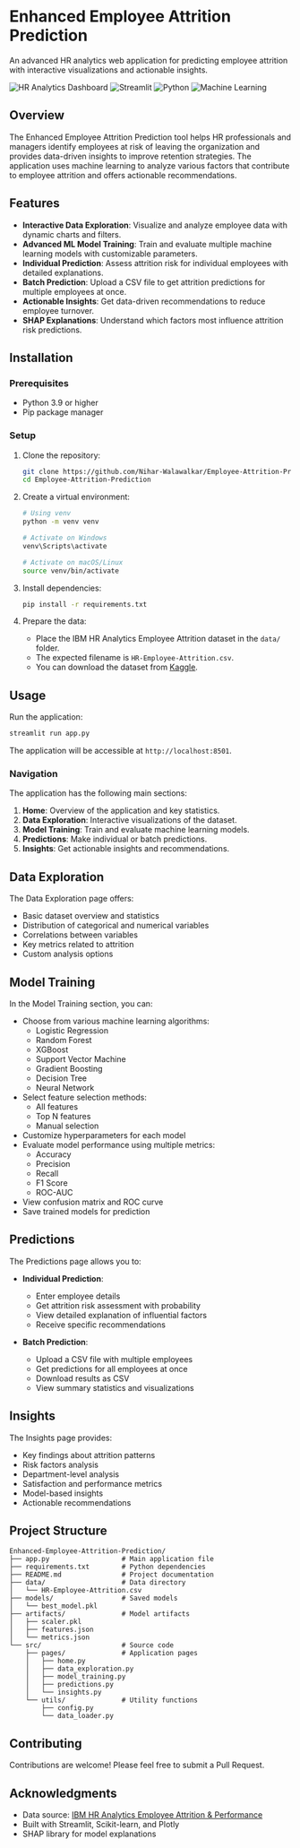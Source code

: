 # Enhanced Employee Attrition Prediction

An advanced HR analytics web application for predicting employee attrition with interactive visualizations and actionable insights.

![HR Analytics Dashboard](https://img.shields.io/badge/HR%20Analytics-Dashboard-4ecdc4)
![Streamlit](https://img.shields.io/badge/Streamlit-1.26.0-FF4B4B)
![Python](https://img.shields.io/badge/Python-3.9-blue)
![Machine Learning](https://img.shields.io/badge/ML-Prediction-yellow)

## Overview

The Enhanced Employee Attrition Prediction tool helps HR professionals and managers identify employees at risk of leaving the organization and provides data-driven insights to improve retention strategies. The application uses machine learning to analyze various factors that contribute to employee attrition and offers actionable recommendations.

## Features

- **Interactive Data Exploration**: Visualize and analyze employee data with dynamic charts and filters.
- **Advanced ML Model Training**: Train and evaluate multiple machine learning models with customizable parameters.
- **Individual Prediction**: Assess attrition risk for individual employees with detailed explanations.
- **Batch Prediction**: Upload a CSV file to get attrition predictions for multiple employees at once.
- **Actionable Insights**: Get data-driven recommendations to reduce employee turnover.
- **SHAP Explanations**: Understand which factors most influence attrition risk predictions.

## Installation

### Prerequisites

- Python 3.9 or higher
- Pip package manager

### Setup

1. Clone the repository:
   ```bash
   git clone https://github.com/Nihar-Walawalkar/Employee-Attrition-Prediction.git
   cd Employee-Attrition-Prediction
   ```

2. Create a virtual environment:
   ```bash
   # Using venv
   python -m venv venv
   
   # Activate on Windows
   venv\Scripts\activate
   
   # Activate on macOS/Linux
   source venv/bin/activate
   ```

3. Install dependencies:
   ```bash
   pip install -r requirements.txt
   ```

4. Prepare the data:
   - Place the IBM HR Analytics Employee Attrition dataset in the `data/` folder.
   - The expected filename is `HR-Employee-Attrition.csv`.
   - You can download the dataset from [Kaggle](https://www.kaggle.com/datasets/pavansubhasht/ibm-hr-analytics-attrition-dataset).

## Usage

Run the application:

```bash
streamlit run app.py
```

The application will be accessible at `http://localhost:8501`.

### Navigation

The application has the following main sections:

1. **Home**: Overview of the application and key statistics.
2. **Data Exploration**: Interactive visualizations of the dataset.
3. **Model Training**: Train and evaluate machine learning models.
4. **Predictions**: Make individual or batch predictions.
5. **Insights**: Get actionable insights and recommendations.

## Data Exploration

The Data Exploration page offers:

- Basic dataset overview and statistics
- Distribution of categorical and numerical variables
- Correlations between variables
- Key metrics related to attrition
- Custom analysis options

## Model Training

In the Model Training section, you can:

- Choose from various machine learning algorithms:
  - Logistic Regression
  - Random Forest
  - XGBoost
  - Support Vector Machine
  - Gradient Boosting
  - Decision Tree
  - Neural Network
- Select feature selection methods:
  - All features
  - Top N features
  - Manual selection
- Customize hyperparameters for each model
- Evaluate model performance using multiple metrics:
  - Accuracy
  - Precision
  - Recall
  - F1 Score
  - ROC-AUC
- View confusion matrix and ROC curve
- Save trained models for prediction

## Predictions

The Predictions page allows you to:

- **Individual Prediction**:
  - Enter employee details
  - Get attrition risk assessment with probability
  - View detailed explanation of influential factors
  - Receive specific recommendations

- **Batch Prediction**:
  - Upload a CSV file with multiple employees
  - Get predictions for all employees at once
  - Download results as CSV
  - View summary statistics and visualizations

## Insights

The Insights page provides:

- Key findings about attrition patterns
- Risk factors analysis
- Department-level analysis
- Satisfaction and performance metrics
- Model-based insights
- Actionable recommendations

## Project Structure

```
Enhanced-Employee-Attrition-Prediction/
├── app.py                  # Main application file
├── requirements.txt        # Python dependencies
├── README.md               # Project documentation
├── data/                   # Data directory
│   └── HR-Employee-Attrition.csv
├── models/                 # Saved models
│   └── best_model.pkl
├── artifacts/              # Model artifacts
│   ├── scaler.pkl
│   ├── features.json
│   └── metrics.json
└── src/                    # Source code
    ├── pages/              # Application pages
    │   ├── home.py
    │   ├── data_exploration.py
    │   ├── model_training.py
    │   ├── predictions.py
    │   └── insights.py
    └── utils/              # Utility functions
        ├── config.py
        └── data_loader.py
```

## Contributing

Contributions are welcome! Please feel free to submit a Pull Request.

## Acknowledgments

- Data source: [IBM HR Analytics Employee Attrition & Performance](https://www.kaggle.com/datasets/pavansubhasht/ibm-hr-analytics-attrition-dataset)
- Built with Streamlit, Scikit-learn, and Plotly
- SHAP library for model explanations 
